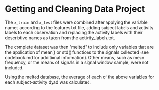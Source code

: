 # Getting and Cleaning Data Project

The `x_train` and `x_test` files were combined after applying the variable names according to the features.txt file, adding subject labels and activity labels to each observation and replacing the activity labels with their descriptive names as taken from the activity_labels.txt.

The complete dataset was then "melted" to include only variables that are the application of mean() or std() functions to the signals collected (see codebook.md for additional information). Other means, such as mean frequency, or the means of signals in a signal window sample, were not included.

Using the melted database, the average of each of the above variables for each subject-activity dyad was calculated.
